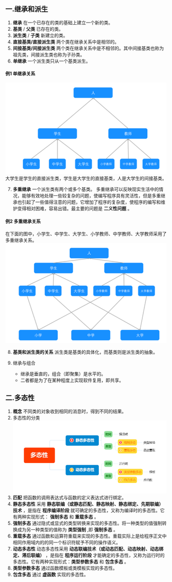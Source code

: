 ## 一.继承和派生
1.	**继承** 在一个已存在的类的基础上建立一个新的类。
2.	**基类** / **父类** 已存在的类。
3.	**派生类** / **子类** 新建立的类。
4.	**直接基类/直接派生类** 两个类在继承关系中是相邻的。
5.	**间接基类/间接派生类** 两个类在继承关系中是不相邻的。其中间接基类也称为祖先类，间接派生类也称为子孙类。
6.	**单继承** 一个派生类只从一个基类派生。
#### 例1 单继承关系
![](../../../images/单继承关系.png)
大学生是学生的直接派生类，学生是大学生的直接基类，人是大学生的间接基类。

7.	**多重继承** 一个派生类有两个或多个基类。
	多重继承可以反映现实生活中的情况，能够有效地处理一些较复杂的问题，使编写程序具有灵活性，但是多重继承也引起了一些值得注意的问题，它增加了程序的复杂度，使程序的编写和维护变得相对困难，容易出错。最主要的问题是 **二义性问题** 。
#### 例2 多重继承关系
在下面的图中，小学生、中学生、大学生、小学教师、中学教师、大学教师采用了多重继承关系。
![](../../../images/多重继承关系.png)

8. **基类和派生类的关系**  派生类是基类的具体化，而基类则是派生类的抽象。

9. 继承与组合
	+	继承是垂直的，组合（即聚集）是水平的。
	+	二者都是为了在某种程度上实现软件复用，即共享。

## 二.多态性
1.	**概念** 不同类的对象收到相同的消息时，得到不同的结果。
2.	多态性的分类
![](../../../images/多态性的分类.png)
3.	**匹配** 把函数的调用表达式与函数的定义表达式进行绑定。
4.	**静态多态性** 采用 **静态联编（或静态匹配、静态映射、静态绑定、先期联编）技术** ，是指在 **程序编译阶段** 就可确定的多态性，又称为编译时的多态性。它有两种实现形式： **强制多态** 和 **重载多态** 。
5.	**强制多态** 通过隐式或显式的类型转换来实现的多态性。将一种类型的值强制转换成为另一种类型的值称为 **类型强制** ,即 **强制多态** 。
6.	**重载多态** 通过函数和运算符重载来实现的多态性。重载实际上是给程序正文中相同作用域内的的同一个标识符赋予不同的操作语义。
7.	**动态多态性** 动态多态性采用 **动态联编技术（或动态匹配、动态映射、动态绑定、滞后联编）** ，是指在 **程序运行阶段** 才能确定的多态性，又称为运行时的多态性。它有两种实现形式：**类型参数多态** 和 **包含多态** 。
8.	**类型参数多态** 通过函数模板或类模板实现的多态性。
9.	**包含多态** 通过 **虚函数** 实现的多态性。


